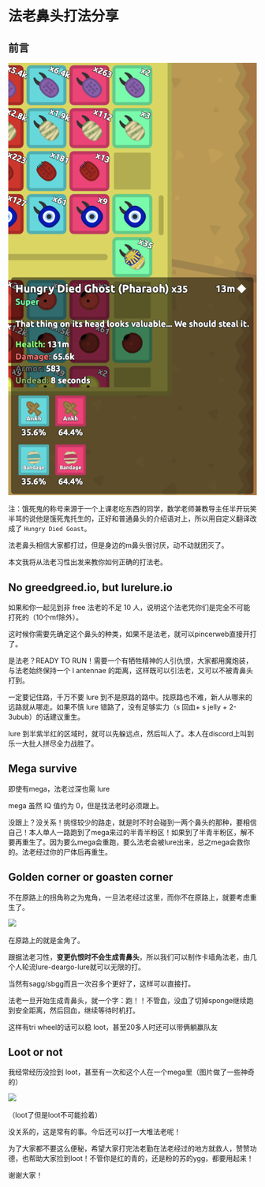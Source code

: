# 法老鼻头打法分享


## 前言

![](https://raw.githubusercontent.com/FlowerAccepted/florr-exp/refs/heads/main/%E6%88%AA%E5%B1%8F2025-07-17%2017.59.27.png)

注：饿死鬼的称号来源于一个上课老吃东西的同学，数学老师兼教导主任半开玩笑半骂的说他是饿死鬼托生的，正好和普通鼻头的介绍语对上，所以用自定义翻译改成了 `Hungry Died Goast`。

法老鼻头相信大家都打过，但是身边的m鼻头很讨厌，动不动就团灭了。

本文我将从法老习性出发来教你如何正确的打法老。

## No greedgreed.io, but lurelure.io

如果和你一起见到非 free 法老的不足 10 人，说明这个法老凭你们是完全不可能打死的（10个mf除外）。

这时候你需要先确定这个鼻头的种类，如果不是法老，就可以pincerweb直接开打了。

是法老？READY TO RUN！需要一个有牺牲精神的人引仇恨，大家都用魔炮装，与法老始终保持一个 l antennae 的距离，这样既可以引法老，又可以不被青鼻头打到。

一定要记住路，千万不要 lure 到不是原路的路中。找原路也不难，新人从哪来的远路就从哪走。如果不慎 lure 错路了，没有足够实力（s 回血+ s jelly + 2-3ubub）的话建议重生。

lure 到半紫半红的区域时，就可以先躲远点，然后叫人了。本人在discord上叫到乐一大批人拼尽全力战胜了。

## Mega survive

即使有mega，法老过深也需 lure

mega 虽然 IQ 值约为 0，但是找法老时必须跟上。

没跟上？没关系！挑怪较少的路走，就是时不时会碰到一两个鼻头的那种，要相信自己！本人单人一路跑到了mega来过的半青半粉区！如果到了半青半粉区，解不要再重生了。因为要么mega会重跑，要么法老会被lure出来，总之mega会救你的。法老经过你的尸体后再重生。

## Golden corner or goasten corner

不在原路上的拐角称之为鬼角，一旦法老经过这里，而你不在原路上，就要考虑重生了。

![](https://tc.z.wiki/autoupload/f/u32QWnlsTKI1QrrVwWzwx1wKINYR4oOnlhlXo0orwrk/20250707/KaWj/1598X1222/image.png)

在原路上的就是金角了。

跟据法老习性，**变更仇恨时不会生成青鼻头**，所以我们可以制作卡墙角法老，由几个人轮流lure-deargo-lure就可以无限的打。

当然有sagg/sbgg而且一次召多个更好了，这样可以直接打。

法老一旦开始生成青鼻头，就一个字：跑！！不管血，没血了切掉sponge继续跑到安全距离，然后回血，继续等待时机打。

这样有tri wheel的话可以稳 loot，甚至20多人时还可以带俩躺赢队友

## Loot or not

我经常经历没捡到 loot，甚至有一次和这个人在一个mega里（图片做了一些神奇的）

![](https://tc.z.wiki/autoupload/f/u32QWnlsTKI1QrrVwWzwx1wKINYR4oOnlhlXo0orwrk/20250707/37CF/1366X768/shift_%E5%89%AF%E6%9C%AC.png)

（loot了但是loot不可能捡着）

没关系的，这是常有的事。今后还可以打一大堆法老呢！

为了大家都不要这么便秘，希望大家打完法老勤在法老经过的地方就救人，赞赞功德，也帮助大家捡到loot！不管你是红的青的，还是粉的苏的ygg，都要用起来！

谢谢大家！

